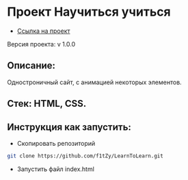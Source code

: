 # Проект Научиться учиться

* [Ссылка на проект](https://f1tzy.github.io/LearnToLearn/)

Версия проекта: v 1.0.0

## Описание:
Одностроничный сайт, с анимацией некоторых элементов.

## Стек: HTML, CSS.

## Инструкция как запустить:
* Скопировать репозиторий 
```sh
git clone https://github.com/f1tZy/LearnToLearn.git
```
* Запустить файл index.html

